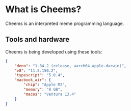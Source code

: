 # What is Cheems?

Cheems is an interpreted meme programming language.

## Tools and hardware

Cheems is being developed using these tools:

```json
{
    "deno": "1.34.2 (release, aarch64-apple-darwin)",
    "v8": "11.5.150.2",
    "typescript": "5.0.4",
    "macbook_air": {
        "chip": "Apple M2",
        "memory": "8 GB",
        "macos": "Ventura 13.4"
    }
}
```

